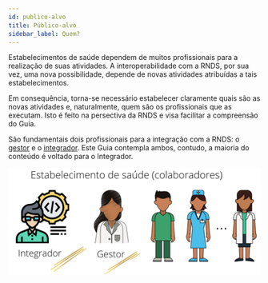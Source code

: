 ```yaml
---
id: publico-alvo
title: Público-alvo
sidebar_label: Quem?
---
```


Estabelecimentos de saúde dependem de muitos profissionais para a realização de suas atividades. A interoperabilidade com a RNDS, por sua vez, uma nova possibilidade, depende de novas atividades atribuídas a tais estabelecimentos.

Em consequência, torna-se necessário estabelecer claramente quais são as novas atividades e, naturalmente, quem são os profissionais que as executam. Isto é feito na persectiva da RNDS e visa facilitar a compreensão do Guia.

São fundamentais dois profissionais para a integração com a RNDS: o [gestor](./gestor/gestor) e o [integrador](./ti/ti). Este Guia contempla ambos, contudo, a maioria do conteúdo é voltado para o Integrador.

![atores](../../static/img/atores.png)
